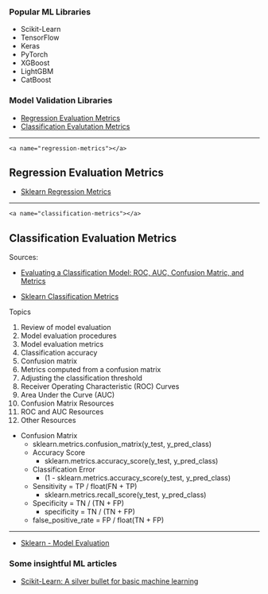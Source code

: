 ### Popular ML Libraries
- Scikit-Learn
- TensorFlow
- Keras
- PyTorch
- XGBoost
- LightGBM
- CatBoost

### Model Validation Libraries
- [Regression Evaluation Metrics](https://github.com/pauldevos/fullstack-data-science/blob/master/machine-learning/README.md#regression-evaluation-metrics)
- [Classification Evalutation Metrics](https://github.com/pauldevos/fullstack-data-science/blob/master/machine-learning/README.md#classification-evaluation-metrics)

----
```<a name="regression-metrics"></a>```
## Regression Evaluation Metrics
- [Sklearn Regression Metrics](https://scikit-learn.org/stable/modules/classes.html#regression-metrics)


-----
```<a name="classification-metrics"></a>```
## Classification Evaluation Metrics
Sources:
- [Evaluating a Classification Model: ROC, AUC, Confusion Matric, and Metrics](https://www.ritchieng.com/machine-learning-evaluate-classification-model/)

- [Sklearn Classification Metrics](https://scikit-learn.org/stable/modules/classes.html#classification-metrics)


Topics
1. Review of model evaluation
1. Model evaluation procedures
1. Model evaluation metrics
1. Classification accuracy
1. Confusion matrix
1. Metrics computed from a confusion matrix
1. Adjusting the classification threshold
1. Receiver Operating Characteristic (ROC) Curves
1. Area Under the Curve (AUC)
1. Confusion Matrix Resources
1. ROC and AUC Resources
1. Other Resources

- Confusion Matrix
  - sklearn.metrics.confusion_matrix(y_test, y_pred_class)
  - Accuracy Score
    - sklearn.metrics.accuracy_score(y_test, y_pred_class)
  - Classification Error
    - (1 - sklearn.metrics.accuracy_score(y_test, y_pred_class)
  - Sensitivity = TP / float(FN + TP)
    - sklearn.metrics.recall_score(y_test, y_pred_class)
  - Specificity = TN / (TN + FP)
    - specificity = TN / (TN + FP)
  - false_positive_rate = FP / float(TN + FP)

-----
- [Sklearn - Model Evaluation](https://scikit-learn.org/stable/modules/model_evaluation.html)






### Some insightful ML articles
- [Scikit-Learn: A silver bullet for basic machine learning](https://medium.com/analytics-vidhya/scikit-learn-a-silver-bullet-for-basic-machine-learning-13c7d8b248ee)
